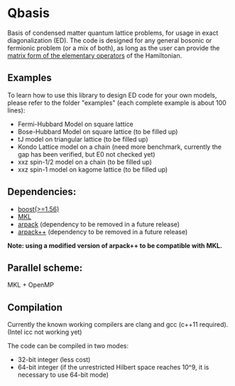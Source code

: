 # Qbasis
Basis of condensed matter quantum lattice problems, for usage in exact diagonalization (ED). The code is designed for any general bosonic or fermionic problem (or a mix of both), as long as the user can provide the [matrix form of the elementary operators](Manual.pdf) of the Hamiltonian.

## Examples
To learn how to use this library to design ED code for your own models, please refer to the folder "examples" (each complete example is about 100 lines):
- Fermi-Hubbard Model on square lattice
- Bose-Hubbard Model on square lattice (to be filled up)
- tJ model on triangular lattice (to be filled up)
- Kondo Lattice model on a chain (need more benchmark, currently the gap has been verified, but E0 not checked yet)
- xxz spin-1/2 model on a chain (to be filled up)
- xxz spin-1 model on kagome lattice (to be filled up)

## Dependencies:
- [boost(>=1.56)](http://www.boost.org/)
- [MKL](https://software.intel.com/en-us/intel-mkl)
- [arpack](https://github.com/opencollab/arpack-ng) (dependency to be removed in a future release)
- [arpack++](https://github.com/wztzjhn/arpackpp) (dependency to be removed in a future release)

**Note: using a modified version of arpack++ to be compatible with MKL.**

## Parallel scheme: 
MKL + OpenMP

## Compilation
Currently the known working compilers are clang and gcc (c++11 required). (Intel icc not working yet)

The code can be compiled in two modes:
- 32-bit integer (less cost)
- 64-bit integer (if the unrestricted Hilbert space reaches 10^9, it is necessary to use 64-bit mode)

